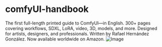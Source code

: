# comfyUI-handbook
The first full-length printed guide to ComfyUI—in English. 300+ pages covering workflows, SDXL, LoRA, video, 3D, models, and more. Designed for artists, designers, and professionals. Written by Rafael Hernández González. Now available worldwide on Amazon.
   ![Image](https://github.com/user-attachments/assets/bdb59ef5-16b6-4113-9380-2b0b51add5ee)

